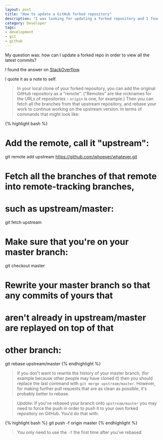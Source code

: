 ```yaml
---
layout: post
title: "How to update a GitHub forked repository"
description: "I was looking for updating a forked repository and I found the answer on StackOverflow."
category: Developer
tags:
- development
- git
- github
---
```


My question was: how can I update a forked repo in order to view all the latest commits?

I found the answer on [StackOverflow](http://stackoverflow.com/a/7244456).

I quote it as a note to self.

> In your local clone of your forked repository, you can add the original GitHub repository as a "remote". ("Remotes" are like nicknames for the URLs of repositories - `origin` is one, for example.) Then you can fetch all the branches from that upstream repository, and rebase your work to continue working on the upstream version. In terms of commands that might look like:

{% highlight bash %}
# Add the remote, call it "upstream":

git remote add upstream https://github.com/whoever/whatever.git

# Fetch all the branches of that remote into remote-tracking branches,
# such as upstream/master:

git fetch upstream

# Make sure that you're on your master branch:

git checkout master

# Rewrite your master branch so that any commits of yours that
# aren't already in upstream/master are replayed on top of that
# other branch:

git rebase upstream/master
{% endhighlight %}

> If you don't want to rewrite the history of your master branch, (for example because other people may have cloned it) then you should replace the last command with `git merge upstream/master`. However, for making further pull requests that are as clean as possible, it's probably better to rebase.

> *Update*: If you've rebased your branch onto `upstream/master` you may need to force the push in order to push it to your own forked repository on GitHub. You'd do that with:

{% highlight bash %}
git push -f origin master
{% endhighlight %}

> You only need to use the `-f` the first time after you've rebased.